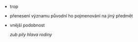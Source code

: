 - trop
- přenesení významu původní ho pojmenování na jiný předmět
- vnější podobnost

	*zub pily*
	*hlava rodiny*